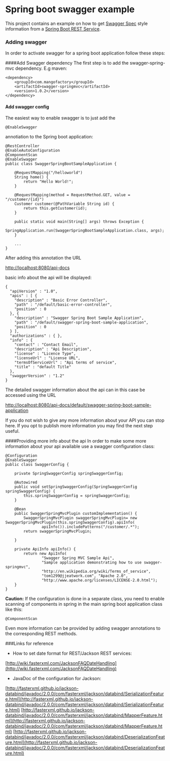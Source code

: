 # Spring boot swagger example
This project contains an example on how to get [Swagger Spec](https://github.com/swagger-api/swagger-spec) style information from a [Spring Boot REST Service](https://spring.io/guides/gs/rest-service/).

### Adding swagger
In order to activate swagger for a spring boot application follow these steps:

####Add Swagger dependency
The first step is to add the swagger-spring-mvc dependency. E.g maven:

	<dependency>
		<groupId>com.mangofactory</groupId>
		<artifactId>swagger-springmvc</artifactId>
		<version>1.0.2</version>
	</dependency>

#### Add swagger config
The easiest way to enable swagger is to just add the

	@EnableSwagger

annotiation to the Spring boot application:

	@RestController
	@EnableAutoConfiguration
	@ComponentScan
	@EnableSwagger
	public class SwaggerSpringBootSampleApplication {
	
		@RequestMapping("/helloworld")
		String home() {
			return "Hello World!";
		}
	
		@RequestMapping(method = RequestMethod.GET, value = "/customer/{id}")
		Customer customer(@PathVariable String id) {
			return this.getCustomer(id);
		}
	
		public static void main(String[] args) throws Exception {
			SpringApplication.run(SwaggerSpringBootSampleApplication.class, args);
		}
	
		...
	}

After adding this annotation the URL

[http://localhost:8080/api-docs](http://localhost:8080/api-docs) 

basic info about the api will be displayed:

	{
	  "apiVersion" : "1.0",
	  "apis" : [ {
	    "description" : "Basic Error Controller",
	    "path" : "/default/basic-error-controller",
	    "position" : 0
	  }, {
	    "description" : "Swagger Spring Boot Sample Application",
	    "path" : "/default/swagger-spring-boot-sample-application",
	    "position" : 0
	  } ],
	  "authorizations" : { },
	  "info" : {
	    "contact" : "Contact Email",
	    "description" : "Api Description",
	    "license" : "Licence Type",
	    "licenseUrl" : "License URL",
	    "termsOfServiceUrl" : "Api terms of service",
	    "title" : "default Title"
	  },
	  "swaggerVersion" : "1.2"
	}

The detailed swagger information about the api can in this case be accessed using the URL

[http://localhost:8080/api-docs/default/swagger-spring-boot-sample-application](http://localhost:8080/api-docs/default/swagger-spring-boot-sample-application)

If you do not wish to give any more information about your API you can stop here. If you opt to publish more information you may find the next step useful.

####Providing more info about the api
In order to make some more information about your api available use a swagger configuration class:

	@Configuration
	@EnableSwagger
	public class SwaggerConfig {
	
		private SpringSwaggerConfig springSwaggerConfig;
	
		@Autowired
		public void setSpringSwaggerConfig(SpringSwaggerConfig springSwaggerConfig) {
			this.springSwaggerConfig = springSwaggerConfig;
		}
	
		@Bean
		public SwaggerSpringMvcPlugin customImplementation() {
			SwaggerSpringMvcPlugin swaggerSpringMvcPlugin= new SwaggerSpringMvcPlugin(this.springSwaggerConfig).apiInfo(
					apiInfo()).includePatterns("/customer/.*");
			return swaggerSpringMvcPlugin;
			
		}
	
		private ApiInfo apiInfo() {
			return new ApiInfo(
					"Swagger Spring MVC Sample Api",
					"Sample application demonstrating how to use swagger-springmvc",
					"http://en.wikipedia.org/wiki/Terms_of_service",
					"tom1299@jjeatwork.com", "Apache 2.0",
					"http://www.apache.org/licenses/LICENSE-2.0.html");
		}
	}

**Caution:** If the configuration is done in a separate class, you need to enable scanning of components in spring in the main spring boot application class like this:

	@ComponentScan

Even more information can be provided by adding swagger annotations to the corresponding REST methods.

###Links for reference
- How to set date format for REST/Jackson REST services:

[http://wiki.fasterxml.com/JacksonFAQDateHandling](http://wiki.fasterxml.com/JacksonFAQDateHandling) 

- JavaDoc of the configuration for Jackson:

[http://fasterxml.github.io/jackson-databind/javadoc/2.0.0/com/fasterxml/jackson/databind/SerializationFeature.html](http://fasterxml.github.io/jackson-databind/javadoc/2.0.0/com/fasterxml/jackson/databind/SerializationFeature.html)
[http://fasterxml.github.io/jackson-databind/javadoc/2.0.0/com/fasterxml/jackson/databind/MapperFeature.html](http://fasterxml.github.io/jackson-databind/javadoc/2.0.0/com/fasterxml/jackson/databind/MapperFeature.html)
[http://fasterxml.github.io/jackson-databind/javadoc/2.0.0/com/fasterxml/jackson/databind/DeserializationFeature.html](http://fasterxml.github.io/jackson-databind/javadoc/2.0.0/com/fasterxml/jackson/databind/DeserializationFeature.html) 